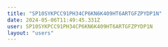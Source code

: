 ```yaml
---
title: "SP10SYKPCC91PH34CP6KN6K409HT6ARTGFZPYDP1N"
date: 2024-05-06T11:49:45.331Z
user: SP10SYKPCC91PH34CP6KN6K409HT6ARTGFZPYDP1N
layout: "users"
---
```

    
